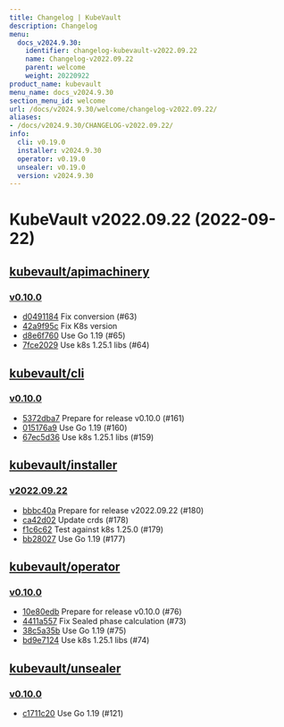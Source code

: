 ```yaml
---
title: Changelog | KubeVault
description: Changelog
menu:
  docs_v2024.9.30:
    identifier: changelog-kubevault-v2022.09.22
    name: Changelog-v2022.09.22
    parent: welcome
    weight: 20220922
product_name: kubevault
menu_name: docs_v2024.9.30
section_menu_id: welcome
url: /docs/v2024.9.30/welcome/changelog-v2022.09.22/
aliases:
- /docs/v2024.9.30/CHANGELOG-v2022.09.22/
info:
  cli: v0.19.0
  installer: v2024.9.30
  operator: v0.19.0
  unsealer: v0.19.0
  version: v2024.9.30
---
```


# KubeVault v2022.09.22 (2022-09-22)


## [kubevault/apimachinery](https://github.com/kubevault/apimachinery)

### [v0.10.0](https://github.com/kubevault/apimachinery/releases/tag/v0.10.0)

- [d0491184](https://github.com/kubevault/apimachinery/commit/d0491184) Fix conversion (#63)
- [42a9f95c](https://github.com/kubevault/apimachinery/commit/42a9f95c) Fix K8s version
- [d8e6f760](https://github.com/kubevault/apimachinery/commit/d8e6f760) Use Go 1.19 (#65)
- [7fce2029](https://github.com/kubevault/apimachinery/commit/7fce2029) Use k8s 1.25.1 libs (#64)



## [kubevault/cli](https://github.com/kubevault/cli)

### [v0.10.0](https://github.com/kubevault/cli/releases/tag/v0.10.0)

- [5372dba7](https://github.com/kubevault/cli/commit/5372dba7) Prepare for release v0.10.0 (#161)
- [015176a9](https://github.com/kubevault/cli/commit/015176a9) Use Go 1.19 (#160)
- [67ec5d36](https://github.com/kubevault/cli/commit/67ec5d36) Use k8s 1.25.1 libs (#159)



## [kubevault/installer](https://github.com/kubevault/installer)

### [v2022.09.22](https://github.com/kubevault/installer/releases/tag/v2022.09.22)

- [bbbc40a](https://github.com/kubevault/installer/commit/bbbc40a) Prepare for release v2022.09.22 (#180)
- [ca42d02](https://github.com/kubevault/installer/commit/ca42d02) Update crds (#178)
- [f1c6c62](https://github.com/kubevault/installer/commit/f1c6c62) Test against k8s 1.25.0 (#179)
- [bb28027](https://github.com/kubevault/installer/commit/bb28027) Use Go 1.19 (#177)



## [kubevault/operator](https://github.com/kubevault/operator)

### [v0.10.0](https://github.com/kubevault/operator/releases/tag/v0.10.0)

- [10e80edb](https://github.com/kubevault/operator/commit/10e80edb) Prepare for release v0.10.0 (#76)
- [4411a557](https://github.com/kubevault/operator/commit/4411a557) Fix Sealed phase calculation (#73)
- [38c5a35b](https://github.com/kubevault/operator/commit/38c5a35b) Use Go 1.19 (#75)
- [bd9e7124](https://github.com/kubevault/operator/commit/bd9e7124) Use k8s 1.25.1 libs (#74)



## [kubevault/unsealer](https://github.com/kubevault/unsealer)

### [v0.10.0](https://github.com/kubevault/unsealer/releases/tag/v0.10.0)

- [c1711c20](https://github.com/kubevault/unsealer/commit/c1711c20) Use Go 1.19 (#121)




